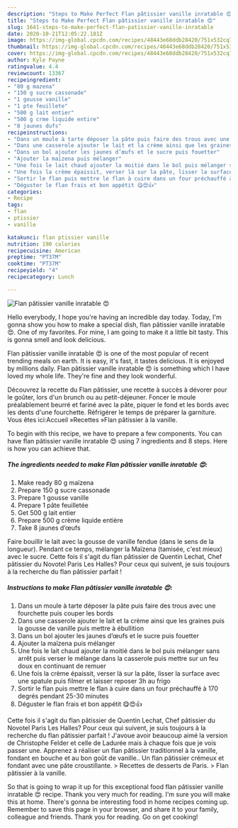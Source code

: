 ```yaml
---
description: "Steps to Make Perfect Flan pâtissier vanille inratable 😍"
title: "Steps to Make Perfect Flan pâtissier vanille inratable 😍"
slug: 1641-steps-to-make-perfect-flan-patissier-vanille-inratable
date: 2020-10-21T12:05:22.181Z
image: https://img-global.cpcdn.com/recipes/48443e68ddb28420/751x532cq70/flan-patissier-vanille-inratable-😍-photo-principale-de-la-recette.jpg
thumbnail: https://img-global.cpcdn.com/recipes/48443e68ddb28420/751x532cq70/flan-patissier-vanille-inratable-😍-photo-principale-de-la-recette.jpg
cover: https://img-global.cpcdn.com/recipes/48443e68ddb28420/751x532cq70/flan-patissier-vanille-inratable-😍-photo-principale-de-la-recette.jpg
author: Kyle Payne
ratingvalue: 4.4
reviewcount: 13367
recipeingredient:
- "80 g mazena"
- "150 g sucre cassonade"
- "1 gousse vanille"
- "1 pte feuillete"
- "500 g lait entier"
- "500 g crme liquide entire"
- "8 jaunes dufs"
recipeinstructions:
- "Dans un moule à tarte déposer la pâte puis faire des trous avec une fourchette puis couper les bords"
- "Dans une casserole ajouter le lait et la crème ainsi que les graines puis la gousse de vanille puis mettre à ébullition"
- "Dans un bol ajouter les jaunes d’œufs et le sucre puis fouetter"
- "Ajouter la maïzena puis mélanger"
- "Une fois le lait chaud ajouter la moitié dans le bol puis mélanger sans arrêt puis verser le mélange dans la casserole puis mettre sur un feu doux en continuant de remuer"
- "Une fois la crème épaissit, verser là sur la pâte, lisser la surface avec une spatule puis filmer et laisser reposer 3h au frigo"
- "Sortir le flan puis mettre le flan à cuire dans un four préchauffé à 170 degrés pendant 25-30 minutes"
- "Déguster le flan frais et bon appétit 😋😍👍"
categories:
- Recipe
tags:
- flan
- ptissier
- vanille

katakunci: flan ptissier vanille 
nutrition: 190 calories
recipecuisine: American
preptime: "PT37M"
cooktime: "PT37M"
recipeyield: "4"
recipecategory: Lunch

---
```



![Flan pâtissier vanille inratable 😍](https://img-global.cpcdn.com/recipes/48443e68ddb28420/751x532cq70/flan-patissier-vanille-inratable-😍-photo-principale-de-la-recette.jpg)

Hello everybody, I hope you're having an incredible day today. Today, I'm gonna show you how to make a special dish, flan pâtissier vanille inratable 😍. One of my favorites. For mine, I am going to make it a little bit tasty. This is gonna smell and look delicious.

Flan pâtissier vanille inratable 😍 is one of the most popular of recent trending meals on earth. It is easy, it's fast, it tastes delicious. It is enjoyed by millions daily. Flan pâtissier vanille inratable 😍 is something which I have loved my whole life. They're fine and they look wonderful.

Découvrez la recette du Flan pâtissier, une recette à succès à dévorer pour le goûter, lors d&#39;un brunch ou au petit-déjeuner. Foncer le moule préalablement beurré et fariné avec la pâte, piquer le fond et les bords avec les dents d&#39;une fourchette. Réfrigérer le temps de préparer la garniture. Vous êtes ici:Accueil »Recettes »Flan pâtissier à la vanille.


To begin with this recipe, we have to prepare a few components. You can have flan pâtissier vanille inratable 😍 using 7 ingredients and 8 steps. Here is how you can achieve that.

<!--inarticleads1-->

##### The ingredients needed to make Flan pâtissier vanille inratable 😍:

1. Make ready 80 g maïzena
1. Prepare 150 g sucre cassonade
1. Prepare 1 gousse vanille
1. Prepare 1 pâte feuilletée
1. Get 500 g lait entier
1. Prepare 500 g crème liquide entière
1. Take 8 jaunes d’œufs


Faire bouillir le lait avec la gousse de vanille fendue (dans le sens de la longueur). Pendant ce temps, mélanger la Maïzena (tamisée, c&#39;est mieux) avec le sucre. Cette fois il s&#39;agit du flan pâtissier de Quentin Lechat, Chef pâtissier du Novotel Paris Les Halles? Pour ceux qui suivent, je suis toujours à la recherche du flan pâtissier parfait ! 

<!--inarticleads2-->

##### Instructions to make Flan pâtissier vanille inratable 😍:

1. Dans un moule à tarte déposer la pâte puis faire des trous avec une fourchette puis couper les bords
1. Dans une casserole ajouter le lait et la crème ainsi que les graines puis la gousse de vanille puis mettre à ébullition
1. Dans un bol ajouter les jaunes d’œufs et le sucre puis fouetter
1. Ajouter la maïzena puis mélanger
1. Une fois le lait chaud ajouter la moitié dans le bol puis mélanger sans arrêt puis verser le mélange dans la casserole puis mettre sur un feu doux en continuant de remuer
1. Une fois la crème épaissit, verser là sur la pâte, lisser la surface avec une spatule puis filmer et laisser reposer 3h au frigo
1. Sortir le flan puis mettre le flan à cuire dans un four préchauffé à 170 degrés pendant 25-30 minutes
1. Déguster le flan frais et bon appétit 😋😍👍


Cette fois il s&#39;agit du flan pâtissier de Quentin Lechat, Chef pâtissier du Novotel Paris Les Halles? Pour ceux qui suivent, je suis toujours à la recherche du flan pâtissier parfait ! J&#39;avoue avoir beaucoup aimé la version de Christophe Felder et celle de Ladurée mais à chaque fois que je vois passer une. Apprenez à réaliser un flan pâtissier traditionnel à la vanille, fondant en bouche et au bon goût de vanille.. Un flan pâtissier crémeux et fondant avec une pâte croustillante. &gt; Recettes de desserts de Paris. &gt; Flan pâtissier à la vanille. 

So that is going to wrap it up for this exceptional food flan pâtissier vanille inratable 😍 recipe. Thank you very much for reading. I'm sure you will make this at home. There's gonna be interesting food in home recipes coming up. Remember to save this page in your browser, and share it to your family, colleague and friends. Thank you for reading. Go on get cooking!
